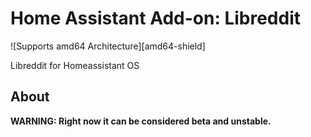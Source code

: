 # Home Assistant Add-on: Libreddit

![Supports amd64 Architecture][amd64-shield]

Libreddit for Homeassistant OS

## About

**WARNING: Right now it can be considered beta and unstable.**
